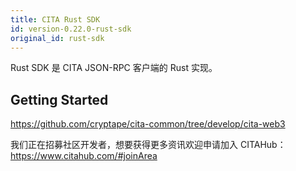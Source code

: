 ```yaml
---
title: CITA Rust SDK
id: version-0.22.0-rust-sdk
original_id: rust-sdk
---
```


Rust SDK 是 CITA JSON-RPC 客户端的 Rust 实现。

## Getting Started

https://github.com/cryptape/cita-common/tree/develop/cita-web3

我们正在招募社区开发者，想要获得更多资讯欢迎申请加入 CITAHub：https://www.citahub.com/#joinArea